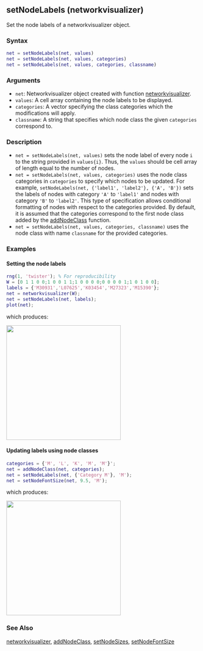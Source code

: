 ## setNodeLabels (networkvisualizer)
Set the node labels of a networkvisualizer object.

### Syntax 
```Matlab
net = setNodeLabels(net, values)
net = setNodeLabels(net, values, categories)
net = setNodeLabels(net, values, categories, classname)
```

### Arguments
* ```net```: Networkvisualizer object created with function [networkvisualizer](networkvisualizer.md).
* ```values```: A cell array containing the node labels to be displayed.
* ```categories```: A vector specifying the class categories which the modifications will apply.
* ```classname```: A string that specifies which node class the given ```categories``` correspond to.

### Description
* ```net = setNodeLabels(net, values)``` sets the node label of every node ```i``` to the string provided in ```values{i}```. Thus, the ```values``` should be cell array of length equal to the number of nodes. 
* ```net = setNodeLabels(net, values, categories)``` uses the node class categories in ```categories``` to specify which nodes to be updated. For example, ```setNodeLabels(net, {'label1', 'label2'}, {'A', 'B'})``` sets the labels of nodes with category ```'A'``` to ```'label1'``` and nodes with category ```'B'``` to ```'label2'```. This type of specification allows conditional formatting of nodes with respect to the categories provided. By default, it is assumed that the categories correspond to the first node class added by the [addNodeClass](addNodeClass.md) function.
* ```net = setNodeLabels(net, values, categories, classname)``` uses the node class with name ```classname``` for the provided categories.

### Examples

#### Setting the node labels

```Matlab
rng(1, 'twister'); % For reproducibility
W = [0 1 1 0 0;1 0 0 1 1;1 0 0 0 0;0 0 0 0 1;1 0 1 0 0];
labels = {'M30931','L07625','K03454','M27323','M15390'};
net = networkvisualizer(W);
net = setNodeLabels(net, labels);
plot(net);
```
which produces:

<img src="examples/setNodeLabels-1.png" width="300">

#### Updating labels using node classes

```Matlab
categories = {'M', 'L', 'K', 'M', 'M'}';
net = addNodeClass(net, categories);
net = setNodeLabels(net, {'Category M'}, 'M');
net = setNodeFontSize(net, 9.5, 'M');
```
which produces:

<img src="examples/setNodeLabels-2.png" width="300">

### See Also
[networkvisualizer](networkvisualizer.md), [addNodeClass](addNodeClass.md), [setNodeSizes](setNodeSizes.md), [setNodeFontSize](setNodeFontSize.md)


